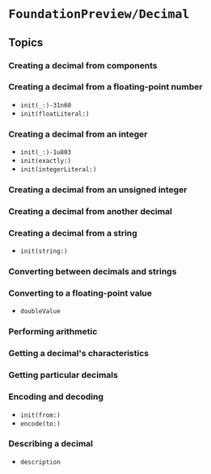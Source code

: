 # ``FoundationPreview/Decimal``

## Topics

### Creating a decimal from components

### Creating a decimal from a floating-point number

- ``init(_:)-31n60``
- ``init(floatLiteral:)``

### Creating a decimal from an integer

- ``init(_:)-1u803``
- ``init(exactly:)``
- ``init(integerLiteral:)``

### Creating a decimal from an unsigned integer

### Creating a decimal from another decimal

### Creating a decimal from a string

- ``init(string:)``

### Converting between decimals and strings

### Converting to a floating-point value

- ``doubleValue``

### Performing arithmetic

### Getting a decimal's characteristics

### Getting particular decimals

### Encoding and decoding

- ``init(from:)``
- ``encode(to:)``

### Describing a decimal

- ``description``

